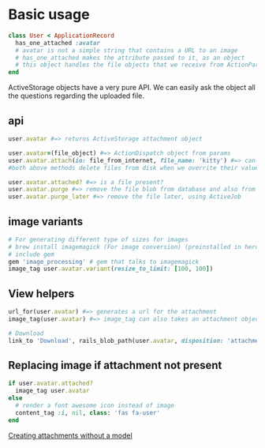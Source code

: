 # Basic usage
```ruby
class User < ApplicationRecord
  has_one_attached :avatar
  # avatar is not a simple string that contains a URL to an image
  # has_one_attached makes the attribute passed to it, as an object
  # this object handles the file objects that we receive from ActionParams 
end
```
ActiveStorage objects have a very pure API. 
We can easily ask the object all the questions regarding the uploaded file.

## api
```ruby
user.avatar #=> returns ActiveStorage attachment object

user.avatar=(file_object) #=> ActionDispatch object from params
user.avatar.attach(io: file_from_internet, file_name: 'kitty') #=> can also accept a file from disk
#both above methods delete files from disk when we overrite their values

user.avatar.attached? #=> is a file present?
user.avatar.purge #=> remove the file blob from database and also from disk
user.avatar.purge_later #=> remove the file later, using ActiveJob
```

## image variants
```ruby
# For generating different type of sizes for images
# brew install imagemagick (For image conversion) (preinstalled in heroku)
# include gem
gem 'image_processing' # gem that talks to imagemagick
image_tag user.avatar.variant(resize_to_limit: [100, 100])
```

## View helpers
```ruby
url_for(user.avatar) #=> generates a url for the attachment
image_tag(user.avatar) #=> image_tag can also takes an attachment object and auto generate URL for image

# Download
link_to 'Download', rails_blob_path(user.avatar, disposition: 'attachment')
```

## Replacing image if attachment not present
```ruby
if user.avatar.attached?
  image_tag user.avatar
else
  # render a font awesome icon instead of image
  content_tag :i, nil, class: 'fas fa-user'
end
```

[Creating attachments without a model](https://medium.com/weareevermore/manual-uploads-using-activestorage-47808dab1b65)

